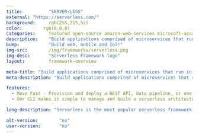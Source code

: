 ```yaml
---
title:			"SERVER⚡LESS"
external: "https://serverless.com/"
background:     rgb(255,215,52)
color:        rgb(0,0,0)
categories:		featured open-source amazon-web-services microsoft-azure google-cloud-platform
description:	"Build applications comprised of microservices that run in response to events, auto-scale for you, and only charge you when they run. This lowers the total cost of maintaining your apps, enabling you to build more logic, faster."
bump:			"Build web, mobile and IoT!"
img-src:		/img/frameworks/serverless.png
img-desc:		"Serverless Framework logo"
layout:			framework-overview

meta-title: "Build applications comprised of microservices that run in response to events, auto-scale for you, and only charge you when they run"
meta-description: "Build applications comprised of microservices that run in response to events, auto-scale for you, and only charge you when they run. This lowers the total cost of maintaining your apps, enabling you to build more logic, faster."

features:
  - Move Fast - Provision and deploy a REST API, data pipeline, or one of many other use cases in minutes
  - Our CLI makes it simple to manage and build a serverless architecture by abstracting away provider-level complexity.

long-description: "Serverless is the most popular serverless framework. It started out as the JAMstack, and was fast yo grab the serverless name and promote itself as the end solution for serverless technology"

alt-version:		"no"
user-version:		"no"
---
```

